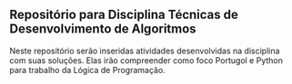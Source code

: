 ## Repositório para Disciplina Técnicas de Desenvolvimento de Algoritmos 

Neste repositório serão inseridas atividades desenvolvidas na disciplina com suas
soluções. Elas irão compreender como foco Portugol e Python para trabalho da Lógica de Programação.